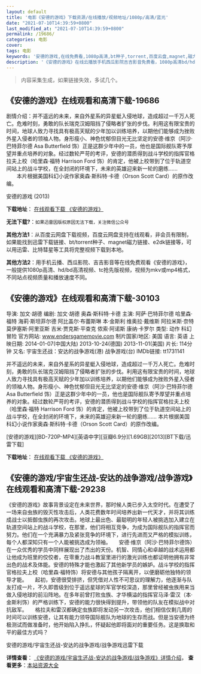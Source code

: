 ```yaml
---
layout: default
title: '电影《安德的游戏》下载资源/在线播放/视频地址/1080p/高清/蓝光'
date: "2021-07-10T14:39:59+0800"
last_modified_at: "2021-07-10T14:39:59+0800"
permalink: /19686/
categories: 电影
cover:
tags: 电影
keywords: '安德的游戏,在线免费看,1080p高清,bt种子,torrent,百度云盘,magnet,磁力链,迅雷下载资源'
description: '《安德的游戏》在线云播放手机西瓜影院吉吉影音免费看，1080p高清bd/hd未删减完整版和tc抢先枪版，mkv/mp4格式，附带bt/torrent种子、magnet/磁力链、百度云盘、网盘资源迅雷下载链接'
---
```


>内容采集生成，如果链接失效，多试几个。


## 《安德的游戏》在线观看和高清下载-19686

剧情介绍：并不遥远的未来，来自外星系的异星蜓入侵地球，造成超过一千万人死亡。危难时刻，勇敢的队长瑞克汉姆阻挡了侵略者扩张的步伐。利用这有限宝贵的时间，地球人致力寻找具有极高天赋的少年加以训练培养，以期他们能够成为挫败外星入侵者的领袖人物。身形瘦小、神色忧郁但目光无比坚定的安德·维京（阿沙·巴特菲尔德 Asa Butterfield 饰）正是这群少年中的一员，他也是国际舰队寄予厚望并重点培养的对象。经过数轮严苛的考评，安德的潜质得到战斗学校的指挥官格拉夫上校（哈里森·福特 Harrison Ford 饰）的肯定，他被上校带到了位于轨道空间站上的战斗学校，在全封闭的环境下，未来的英雄迎来新一轮的磨练……  　　本片根据美国科幻小说作家奥森·斯科特·卡德（Orson Scott Card）的原作改编。


安德的游戏 (2013)

**下载地址**： [在线观看下载 《安德的游戏》](https://www.btbtdy.me/btdy/dy2210.html) 


**无法下载?**：`如果迅雷因版权原因无法下载，关注微信公众号 `

**其他方法1**：从百度云网盘下载视频，百度云网盘支持在线观看，非会员有限制，如果能找到迅雷下载链接、bt/torrent种子、magnet磁力链接、e2dk链接等，可以用迅雷、比特彗星等工具将完整视频下载到本地。

**其他方法2**：用手机云播、西瓜影院、吉吉影音等在线免费观看《安德的游戏》，一般提供1080p高清、hd/bd高清视频、tc抢先版视频，视频为mkv或mp4格式，不同站点视频质量和播放速度不同。


## 《安德的游戏》在线观看和高清下载-30103

导演: 加文·胡德 编剧: 加文·胡德 奥森·斯科特·卡德 主演: 阿萨·巴特菲尔德 哈里森·福特 海莉·斯坦菲尔德 阿比盖尔·布蕾斯琳 本·金斯利 维奥拉·戴维斯 阿拉米斯·奈特 莫伊塞斯·阿里亚斯 吉米·贾克斯·平查克 侬索·阿诺斯 康纳·卡罗尔 类型: 动作 科幻 冒险 官方网站: www.endersgamemovie.com 制片国家/地区: 美国 语言: 英语 上映日期: 2014-01-07(中国大陆) 2013-10-24(德国) 2013-11-01(美国) 片长: 114分钟 又名: 宇宙生还战：安达的战争游戏(港) 战争游戏(台) IMDb链接: tt1731141

并不遥远的未来，来自外星系的异星蜓入侵地球，造成超过一千万人死亡。危难时刻，勇敢的队长瑞克汉姆阻挡了侵略者扩张的步伐。利用这有限宝贵的时间，地球人致力寻找具有极高天赋的少年加以训练培养，以期他们能够成为挫败外星入侵者的领袖人物。身形瘦小、神色忧郁但目光无比坚定的安德·维京（阿沙·巴特菲尔德 Asa Butterfield 饰）正是这群少年中的一员，他也是国际舰队寄予厚望并重点培养的对象。经过数轮严苛的考评，安德的潜质得到战斗学校的指挥官格拉夫上校（哈里森·福特 Harrison Ford 饰）的肯定，他被上校带到了位于轨道空间站上的战斗学校，在全封闭的环境下，未来的英雄迎来新一轮的磨练…… 本片根据美国科幻小说作家奥森·斯科特·卡德（Orson Scott Card）的原作改编。


[安德的游戏][BD-720P-MP4][英语中字][豆瓣6.9分][1.69GB][2013][BT下载/迅雷下载]

**下载地址**： [在线观看下载 《安德的游戏》](https://www.btdx8.com/torrent/enders_game_2013.html) 


## 《安德的游戏/宇宙生还战-安达的战争游戏/战争游戏》在线观看和高清下载-29238

《安德的游戏》故事背景设定在未来世界，那时候人类已步入太空时代。</span>在遭受了一场来自虫族的毁灭性攻击后，人类花费数年时间培养出新一代天才，并将其训练成战士以抵御虫族的再次攻击。地球上最出色、最聪明的年轻人被挑选加入建立在轨道空间站上的战斗学校，在那里，他们将相互竞争，为成为国际舰队的指挥官而努力。他们在一个充满暴力及紧张竞争的环境下，进行先进而又严格的模拟训练，每个人都深知只有一个人能被挑选成为领袖。</span>　　安德·维京（阿沙&middot;巴特菲尔德饰）在一众优秀的学员中同样展现出了杰出的天份。机智、同情心和卓越的战术运用都让他成为班里的佼佼者，在零重力战斗教室里进行的激光训练也都证明他拥有非常出色的战术及体能。安德的特殊才能也激起了其他新学员的嫉妒。战斗学校的指挥官格拉夫上校（哈里森·福特饰）将安德与其他孩子隔离开，以便磨砺他独特的领导才能。</span>　　起初，安德很受排挤，但凭借对人性不可思议的理解力，他逐渐与队友打成一片，不久即晋级到位于遥远星球的军官学校深造，那里曾经被虫族用来当做入侵地球的前沿阵地。在多年前曾打败虫族、才华横溢的指挥官马泽&middot;雷汉（本·金斯利饰）的严格训练下，安德的能力很快得到提升，带领他的队友在模拟战中对抗敌军。</span>　　格拉夫和雷汉都确定虫族即将发动另一次攻击，他们相信仅剩几周的时间可以训练安德，让其有能力领导国际舰队为地球的生存而战。但是当安德为终极测试而做准备时，他开始陷入挣扎，怀疑起他即将面对的重要任务。这是换取和平的最佳方式吗？</span>


安德的游戏/宇宙生还战-安达的战争游戏/战争游戏迅雷下载

**详情查看**： [《安德的游戏/宇宙生还战-安达的战争游戏/战争游戏》详情介绍](/movie/29238/)， **查看更多**：[本站资源大全](/movie/t/all/)

